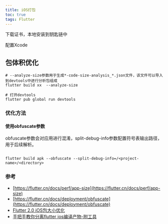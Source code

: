 ```yaml
---
title: iOS打包
toc: true
tags: Flutter
---
```



下载证书，本地安装到钥匙链中

配置Xcode





## 包体积优化

```shell
# --analyze-size参数用于生成*-code-size-analysis_*.json文件，该文件可以导入到devtools中进行分析包组成
flutter build xx  --analyze-size

# 打开devtools
flutter pub global run devtools
```

### 优化方法

#### 使用obfuscate参数

obfuscate参数会对应用进行混淆，split-debug-info参数配置符号表输出路径，用于后续解析。

```shell

flutter build apk --obfuscate --split-debug-info=/<project-name>/<directory>
```

### 参考

- [https://flutter.cn/docs/perf/app-size](https://flutter.cn/docs/perf/app-size)
- [https://flutter.cn/docs/deployment/obfuscate](https://flutter.cn/docs/deployment/obfuscate)
- [Flutter 2.0 iOS包大小优化](https://dywane.github.io/Flutter-2.0-iOS%E5%8C%85%E5%A4%A7%E5%B0%8F%E4%BC%98%E5%8C%96/)
- [手把手教你分离flutter ios编译产物-附工具](https://juejin.cn/post/6844904078154137608)
